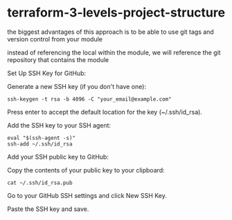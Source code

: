 # terraform-3-levels-project-structure



the biggest advantages of this approach is to be able to use git tags and version control from your module

instead of referencing the local within the module, we will reference the git repository that contains the module 

Set Up SSH Key for GitHub:

Generate a new SSH key (if you don't have one):
```
ssh-keygen -t rsa -b 4096 -C "your_email@example.com"
```
Press enter to accept the default location for the key (~/.ssh/id_rsa).

Add the SSH key to your SSH agent:
```
eval "$(ssh-agent -s)"
ssh-add ~/.ssh/id_rsa
```

Add your SSH public key to GitHub: 

Copy the contents of your public key to your clipboard:

```
cat ~/.ssh/id_rsa.pub
```

Go to your GitHub SSH settings and click New SSH Key.

Paste the SSH key and save.
